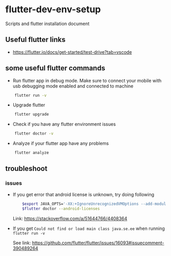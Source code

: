 # flutter-dev-env-setup

Scripts and flutter installation document

## Useful flutter links

- <https://flutter.io/docs/get-started/test-drive?tab=vscode>

## some useful flutter commands  

- Run flutter app in debug mode. Make sure to connect your mobile with usb debugging mode enabled and connected to machine

```bash
    flutter run -v
```

- Upgrade flutter

```bash
    flutter upgrade
```

- Check if you have any flutter environment issues

```bash
    flutter doctor -v
```

- Analyze if your flutter app have any problems

```bash
    flutter analyze
```

## troubleshoot

### issues

- If you get error that android license is unknown, try doing following

    ```bash
        $export JAVA_OPTS='-XX:+IgnoreUnrecognizedVMOptions --add-modules java.se.ee'
        $flutter doctor --android-licenses
    ```

    Link: <https://stackoverflow.com/a/51644766/4408364>

- If you get `Could not find or load main class java.se.ee` when running `flutter run -v`

    See link: <https://github.com/flutter/flutter/issues/16093#issuecomment-390489264>
